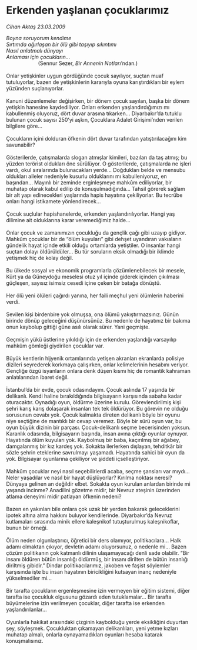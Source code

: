 # Erkenden yaşlanan çocuklarımız

*Cihan Aktaş 23.03.2009*

<div class="taraf_structure_2col_1zq">
<div class="margen_n">



 <p><i>Boyna soruyorum kendime <br/>Sırtımda ağırlaşan bir ölü gibi taşıyıp sıkıntımı <br/>Nasıl anlatmalı dünyayı <br/>Anlaması için çocukların...</i> <br/>                      (Sennur Sezer, <i>Bir Annenin Notları</i>’ndan.)<i> </i><br/><br/>Onlar yetişkinler uygun gördüğünde çocuk sayılıyor, suçtan muaf tutuluyorlar, bazen de yetişkinlerin kararıyla oyuna karıştırdıkları bir eylem yüzünden suçlanıyorlar. <br/><br/>Kanuni düzenlemeler değişirken, bir dönem çocuk sayılan, başka bir dönem yetişkin hanesine kaydediliyor. Onları erkenden yaşlandırdığımızı mı kabullenmiş oluyoruz, dört duvar arasına tıkarken... Diyarbakır’da tutuklu bulunan çocuk sayısı 250’yi aşkın, Çocuklara Adalet Girişimi’nden verilen bilgilere göre... <br/><br/>Çocukların içini dolduran öfkenin dört duvar tarafından yatıştırılacağını kim savunabilir? <br/><br/>Gösterilerde, çatışmalarda slogan atmışlar kimileri, bazıları da taş atmış; bu yüzden terörist oldukları öne sürülüyor. O gösterilerde, çatışmalarda ne işleri vardı, okul sıralarında bulunacakları yerde... Doğdukları belde ve mensubu oldukları aileler nedeniyle kusurlu olduklarını mı kabulleniyoruz, en başından... Mayınlı bir zeminde erginleşmeye mahkûm ediliyorlar, bir muhatap olarak kabul edilip de konuşulmadığında... Tahsil görerek sağlam bir alt yapı edinecekleri yaşlarında hapis hayatına çekiliyorlar. Bu tecrübe onları hangi istikamete yönlendirecek... <br/><br/>Çocuk suçlular hapishanelerde, erkenden yaşlandırılıyorlar. Hangi yaş dilimine ait olduklarına karar veremediğimiz halde... <br/><br/>Onlar çocuk ve zamanımızın çocukluğu da gençlik çağı gibi uzayıp gidiyor. Mahkûm çocuklar bir de “ölüm kuyuları” gibi dehşet uyandıran vakıaların gündelik hayat içinde etkili olduğu ortamlarda yetiştiler. O insanlar hangi suçtan dolayı öldürüldüler... Bu tür soruların eksik olmadığı bir iklimde yetişmek hiç de kolay değil. <br/><br/>Bu ülkede sosyal ve ekonomik programlarla çözümlenebilecek bir mesele, Kürt ya da Güneydoğu meselesi otuz yıl içinde giderek içinden çıkılması güçleşen, sayısız isimsiz cesedi içine çeken bir batağa dönüştü. <br/><br/>Her ölü yeni ölüleri çağırdı yanına, her faili meçhul yeni ölümlerin haberini verdi. <br/><br/>Sevilen kişi birdenbire yok olmuşsa, ona ölümü yakıştırmazsınız. Günün birinde dönüp geleceğini düşünürsünüz. Bu nedenle de hayatınız bir bakıma onun kaybolup gittiği güne asılı olarak sürer. Yani geçmişte. <br/><br/>Geçmişin yükü üstlerine yıkıldığı için de erkenden yaşlandığı varsayılıp mahkûm gömleği giydirilen çocuklar var. <br/><br/>Büyük kentlerin hijyenik ortamlarında yetişen akranları ekranlarda polisiye dizileri seyrederek korkmaya çalışırken, onlar kelimelerinin hesabını veriyor. Gençliğe özgü isyanların onlara denk düşen kısmı hiç de romantik kahraman anlatılarından ibaret değil. <br/><br/>İstanbul’da bir evde, çocuk odasındayım. Çocuk aslında 17 yaşında bir delikanlı. Kendi haline bırakıldığında bilgisayarın karşısında sabaha kadar oturacaktır. Oynadığı oyun, öldürme üzerine kurulu. Görevlendirilmiş kişi şehri karış karış dolaşarak insanları tek tek öldürüyor. Bu görevin ne olduğu sorusunun cevabı yok. Çocuk kalmakta direten delikanlı böyle bir oyunu niye seçtiğine de mantıklı bir cevap veremez. Böyle bir sürü oyun var, bu oyun büyük dizinin bir parçası. Çocuk-delikanlı seçme becerisinden yoksun. Karanlık odasında, bilgisayarın başında, insan avına çıktığı oyunlar oynuyor. Hayatında ölüm kuyuları yok. Kaybolmuş bir baba, kaçırılmış bir ağabey, damgalanmış bir kız kardeş yok. Sokakta ilerlerken dışlayan, tehditkâr bir sözle şehrin eteklerine savrulmayı yaşamadı. Hayatında sahici bir oyun da yok. Bilgisayar oyunlarına çekiliyor ve şiddeti içselleştiriyor. <br/><br/>Mahkûm çocuklar neyi nasıl seçebilirlerdi acaba, seçme şansları var mıydı... Neler yaşadılar ve nasıl bir hayat düşlüyorlar? Kırılma noktası neresi? Dünyaya gelinen an değildir elbet. Sokakta oyun kurulan anlardan birinde mi yaşandı incinme? Anadilini gözetme midir, bir Nevruz ateşinin üzerinden atlama deneyimi midir patlayan öfkenin nedeni? <br/><br/>Bazen en yakınları bile onlara çok uzak bir yerden bakarak geleceklerini ipotek altına alma hakkını buluyor kendilerinde. Diyarbakır’da Nevruz kutlamaları sırasında minik ellere kaleşnikof tutuşturulmuş kaleşnikoflar, bunun bir örneği. <br/><br/>Ölüm neden olgunlaştırıcı, öğretici bir ders olamıyor, politikacılara... Halk adamı olmaktan çıkıyor, devletin adamı oluyorsunuz, o nedenle mi... Bazen çözüm politikanın çok katmanlı dilinin ulaşamayacağı denli sade olabilir. “Bir insanı öldüren bütün insanlığı öldürmüş, bir insanı dirilten de bütün insanlığı diriltmiş gibidir.” Dindar politikacılarımız, jakoben ve faşist söylemler karşısında işte bu insan hayatının biricikliğini kutsayan inanç nedeniyle yükselmediler mi... <br/><br/>Bir tarafta çocukların ergenleşmesine izin vermeyen bir eğitim sistemi, diğer tarafta ise çocukluk olgusunu gözardı eden tutuklamalar... Bir tarafta büyümelerine izin verilmeyen çocuklar, diğer tarafta ise erkenden yaşlandırılanlar... <br/><br/>Oyunlarla hakikat arasındaki çizginin kaybolduğu yerde eksikliğini duyurtan şey, söyleşmek. Çocukluktan çıkamayan delikanlıları, yeni yetme kızları muhatap almalı, onlarla oynayamadıkları oyunları hesaba katarak konuşmalısınız. </p>
<br/>
<br/>
<br/>



<br/>


<div id="taraf_not">
</div>

</div>


</div>
